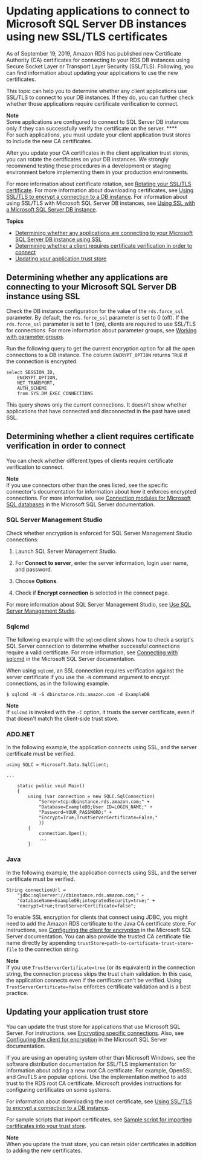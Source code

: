 # Updating applications to connect to Microsoft SQL Server DB instances using new SSL/TLS certificates<a name="ssl-certificate-rotation-sqlserver"></a>

As of September 19, 2019, Amazon RDS has published new Certificate Authority \(CA\) certificates for connecting to your RDS DB instances using Secure Socket Layer or Transport Layer Security \(SSL/TLS\)\. Following, you can find information about updating your applications to use the new certificates\.

This topic can help you to determine whether any client applications use SSL/TLS to connect to your DB instances\. If they do, you can further check whether those applications require certificate verification to connect\. 

**Note**  
Some applications are configured to connect to SQL Server DB instances only if they can successfully verify the certificate on the server\. ****  
For such applications, you must update your client application trust stores to include the new CA certificates\. 

After you update your CA certificates in the client application trust stores, you can rotate the certificates on your DB instances\. We strongly recommend testing these procedures in a development or staging environment before implementing them in your production environments\.

For more information about certificate rotation, see [Rotating your SSL/TLS certificate](UsingWithRDS.SSL-certificate-rotation.md)\. For more information about downloading certificates, see [Using SSL/TLS to encrypt a connection to a DB instance](UsingWithRDS.SSL.md)\. For information about using SSL/TLS with Microsoft SQL Server DB instances, see [Using SSL with a Microsoft SQL Server DB instance](SQLServer.Concepts.General.SSL.Using.md)\.

**Topics**
+ [Determining whether any applications are connecting to your Microsoft SQL Server DB instance using SSL](#ssl-certificate-rotation-sqlserver.determining-server)
+ [Determining whether a client requires certificate verification in order to connect](#ssl-certificate-rotation-sqlserver.determining-client)
+ [Updating your application trust store](#ssl-certificate-rotation-sqlserver.updating-trust-store)

## Determining whether any applications are connecting to your Microsoft SQL Server DB instance using SSL<a name="ssl-certificate-rotation-sqlserver.determining-server"></a>

Check the DB instance configuration for the value of the `rds.force_ssl` parameter\. By default, the `rds.force_ssl` parameter is set to 0 \(off\)\. If the `rds.force_ssl` parameter is set to 1 \(on\), clients are required to use SSL/TLS for connections\. For more information about parameter groups, see [Working with parameter groups](USER_WorkingWithParamGroups.md)\.

Run the following query to get the current encryption option for all the open connections to a DB instance\. The column `ENCRYPT_OPTION` returns `TRUE` if the connection is encrypted\.

```
select SESSION_ID,
    ENCRYPT_OPTION,
    NET_TRANSPORT,
    AUTH_SCHEME
    from SYS.DM_EXEC_CONNECTIONS
```

This query shows only the current connections\. It doesn't show whether applications that have connected and disconnected in the past have used SSL\.

## Determining whether a client requires certificate verification in order to connect<a name="ssl-certificate-rotation-sqlserver.determining-client"></a>

You can check whether different types of clients require certificate verification to connect\.

**Note**  
If you use connectors other than the ones listed, see the specific connector's documentation for information about how it enforces encrypted connections\. For more information, see [Connection modules for Microsoft SQL databases](https://docs.microsoft.com/en-us/sql/connect/sql-connection-libraries?view=sql-server-ver15) in the Microsoft SQL Server documentation\.

### SQL Server Management Studio<a name="ssl-certificate-rotation-sqlserver.determining-client.management-studio"></a>

Check whether encryption is enforced for SQL Server Management Studio connections:

1. Launch SQL Server Management Studio\.

1. For **Connect to server**, enter the server information, login user name, and password\.

1. Choose **Options**\.

1. Check if **Encrypt connection** is selected in the connect page\.

For more information about SQL Server Management Studio, see [Use SQL Server Management Studio](http://msdn.microsoft.com/en-us/library/ms174173.aspx)\.

### Sqlcmd<a name="ssl-certificate-rotation-sqlserver.determining-client.sqlcmd"></a>

The following example with the `sqlcmd` client shows how to check a script's SQL Server connection to determine whether successful connections require a valid certificate\. For more information, see [Connecting with sqlcmd](https://docs.microsoft.com/en-us/sql/connect/odbc/linux-mac/connecting-with-sqlcmd?view=sql-server-ver15) in the Microsoft SQL Server documentation\.

When using `sqlcmd`, an SSL connection requires verification against the server certificate if you use the `-N` command argument to encrypt connections, as in the following example\.

```
$ sqlcmd -N -S dbinstance.rds.amazon.com -d ExampleDB                     
```

**Note**  
If `sqlcmd` is invoked with the `-C` option, it trusts the server certificate, even if that doesn't match the client\-side trust store\.

### ADO\.NET<a name="ssl-certificate-rotation-sqlserver.determining-client.adonet"></a>

In the following example, the application connects using SSL, and the server certificate must be verified\.

```
using SQLC = Microsoft.Data.SqlClient;
 
...
 
    static public void Main()  
    {  
        using (var connection = new SQLC.SqlConnection(
            "Server=tcp:dbinstance.rds.amazon.com;" +
            "Database=ExampleDB;User ID=LOGIN_NAME;" +
            "Password=YOUR_PASSWORD;" + 
            "Encrypt=True;TrustServerCertificate=False;"
            ))
        {  
            connection.Open();  
            ...
        }
```

### Java<a name="ssl-certificate-rotation-sqlserver.determining-client.java"></a>

In the following example, the application connects using SSL, and the server certificate must be verified\.

```
String connectionUrl =   
    "jdbc:sqlserver://dbinstance.rds.amazon.com;" +  
    "databaseName=ExampleDB;integratedSecurity=true;" +  
    "encrypt=true;trustServerCertificate=false";
```

To enable SSL encryption for clients that connect using JDBC, you might need to add the Amazon RDS certificate to the Java CA certificate store\. For instructions, see [Configuring the client for encryption](https://docs.microsoft.com/en-us/SQL/connect/jdbc/configuring-the-client-for-ssl-encryption?view=sql-server-2017) in the Microsoft SQL Server documentation\. You can also provide the trusted CA certificate file name directly by appending `trustStore=path-to-certificate-trust-store-file` to the connection string\.

**Note**  
If you use `TrustServerCertificate=true` \(or its equivalent\) in the connection string, the connection process skips the trust chain validation\. In this case, the application connects even if the certificate can't be verified\. Using `TrustServerCertificate=false` enforces certificate validation and is a best practice\.

## Updating your application trust store<a name="ssl-certificate-rotation-sqlserver.updating-trust-store"></a>

You can update the trust store for applications that use Microsoft SQL Server\. For instructions, see [Encrypting specific connections](SQLServer.Concepts.General.SSL.Using.md#SQLServer.Concepts.General.SSL.Client)\. Also, see [Configuring the client for encryption](https://docs.microsoft.com/en-us/SQL/connect/jdbc/configuring-the-client-for-ssl-encryption?view=sql-server-2017) in the Microsoft SQL Server documentation\.

If you are using an operating system other than Microsoft Windows, see the software distribution documentation for SSL/TLS implementation for information about adding a new root CA certificate\. For example, OpenSSL and GnuTLS are popular options\. Use the implementation method to add trust to the RDS root CA certificate\. Microsoft provides instructions for configuring certificates on some systems\.

For information about downloading the root certificate, see [Using SSL/TLS to encrypt a connection to a DB instance](UsingWithRDS.SSL.md)\.

For sample scripts that import certificates, see [Sample script for importing certificates into your trust store](UsingWithRDS.SSL-certificate-rotation.md#UsingWithRDS.SSL-certificate-rotation-sample-script)\.

**Note**  
When you update the trust store, you can retain older certificates in addition to adding the new certificates\.